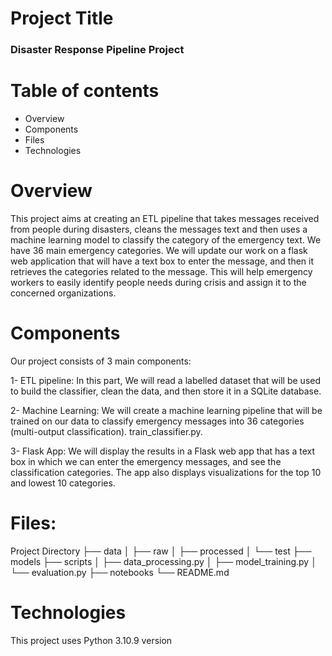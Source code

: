 # Project Title
### Disaster Response Pipeline Project

# Table of contents
* Overview
* Components
* Files
* Technologies
  
# Overview
This project aims at creating an ETL pipeline that takes messages received from people during disasters, cleans the messages text and then uses a machine learning model to classify the category of the emergency text. We have 36 main emergency categories. We will update our work on a flask web application that will have a text box to enter the message, and then it retrieves the categories related to the message. This will help emergency workers to easily identify people needs during crisis and assign it to the concerned organizations.

# Components
Our project consists of 3 main components:

1- ETL pipeline:
In this part, We will read a labelled dataset that will be used to build the classifier, clean the data, and then store it in a SQLite database. 

2- Machine Learning:
We will create a machine learning pipeline that will be trained on our data to classify emergency messages into 36 categories (multi-output classification). train_classifier.py.

3- Flask App:
We will display the results in a Flask web app that has a text box in which we can enter the emergency messages, and see the classification categories. The app also displays visualizations for the top 10 and lowest 10 categories.

# Files:

Project Directory
├── data
│   ├── raw
│   ├── processed
│   └── test
├── models
├── scripts
│   ├── data_processing.py
│   ├── model_training.py
│   └── evaluation.py
├── notebooks
└── README.md

# Technologies
This project uses Python 3.10.9 version

